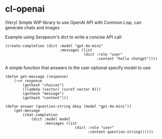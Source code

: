 # cl-openai

(Very) Simple WIP library to use OpenAI API with Common Lisp, can generate chats and images

Example using Serapeum's dict to write a concise API call:
```
(create-completion (dict :model "gpt-4o-mini"
                         :messages (list
                                    (dict :role "user"
                                          :content "hello chatgpt"))))
```

A simple function that answers to the user optional specify model to use:
```
(defun get-message (response)
    (~>> response
        (gethash "choices")
        ((lambda (vector) (svref vector 0)))
        (gethash "message")
        (gethash "content")))

(defun answer (question-string &key (model "gpt-4o-mini"))
    (get-message 
        (chat-completion
            (dict :model model
                  :messages (list
                                (dict :role "user"
                                      :content question-string))))))
```